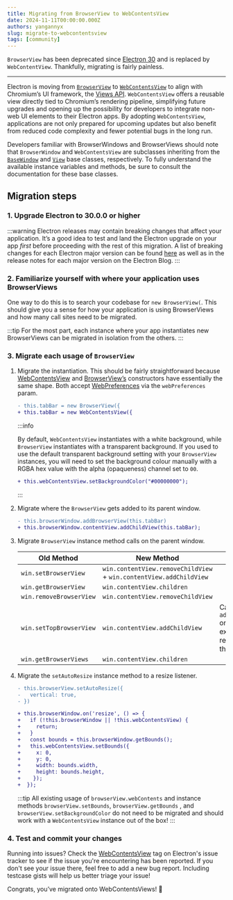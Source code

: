 ```yaml
---
title: Migrating from BrowserView to WebContentsView
date: 2024-11-11T00:00:00.000Z
authors: yangannyx
slug: migrate-to-webcontentsview
tags: [community]
---
```


`BrowserView` has been deprecated since [Electron 30](http://www.electronjs.org/blog/electron-30-0) and is replaced by `WebContentView`. Thankfully, migrating is fairly painless.

---

Electron is moving from [`BrowserView`](https://www.electronjs.org/docs/latest/api/browser-view) to [`WebContentsView`](https://www.electronjs.org/docs/latest/api/web-contents-view) to align with Chromium’s UI framework, the [Views API](https://www.chromium.org/chromium-os/developer-library/guides/views/intro/). `WebContentsView` offers a reusable view directly tied to Chromium’s rendering pipeline, simplifying future upgrades and opening up the possibility for developers to integrate non-web UI elements to their Electron apps. By adopting `WebContentsView`, applications are not only prepared for upcoming updates but also benefit from reduced code complexity and fewer potential bugs in the long run.

Developers familiar with BrowserWindows and BrowserViews should note that `BrowserWindow` and `WebContentsView` are subclasses inheriting from the [`BaseWindow`](https://www.electronjs.org/docs/latest/api/base-window) and [`View`](https://www.electronjs.org/docs/latest/api/view) base classes, respectively. To fully understand the available instance variables and methods, be sure to consult the documentation for these base classes.

## Migration steps

### 1. Upgrade Electron to 30.0.0 or higher

:::warning
Electron releases may contain breaking changes that affect your application. It’s a good idea to test and land the Electron upgrade on your app _first_ before proceeding with the rest of this migration. A list of breaking changes for each Electron major version can be found [here](https://www.electronjs.org/docs/latest/breaking-changes) as well as in the release notes for each major version on the Electron Blog.
:::

### 2. Familiarize yourself with where your application uses BrowserViews

One way to do this is to search your codebase for `new BrowserView(`. This should give you a sense for how your application is using BrowserViews and how many call sites need to be migrated.

:::tip
For the most part, each instance where your app instantiates new BrowserViews can be migrated in isolation from the others.
:::

### 3. Migrate each usage of `BrowserView`

1. Migrate the instantiation. This should be fairly straightforward because [WebContentsView](https://www.electronjs.org/docs/latest/api/web-contents-view#new-webcontentsviewoptions) and [BrowserView’s](https://www.electronjs.org/docs/latest/api/browser-view#new-browserviewoptions-experimental-deprecated) constructors have essentially the same shape. Both accept [WebPreferences](https://www.electronjs.org/docs/latest/api/structures/web-preferences) via the `webPreferences` param.

   ```diff
   - this.tabBar = new BrowserView({
   + this.tabBar = new WebContentsView({
   ```

   :::info

   By default, `WebContentsView` instantiates with a white background, while `BrowserView` instantiates with a transparent background.
   If you used to use the default transparent background setting with your `BrowserView` instances, you will need to set the
   background colour manually with a RGBA hex value with the alpha (opaqueness) channel set to `00`.

   ```diff
   + this.webContentsView.setBackgroundColor("#00000000");
   ```

   :::

2. Migrate where the `BrowserView` gets added to its parent window.

   ```diff
   - this.browserWindow.addBrowserView(this.tabBar)
   + this.browserWindow.contentView.addChildView(this.tabBar);
   ```

3. Migrate `BrowserView` instance method calls on the parent window.

   | Old Method              | New Method                                                         | Notes                                                              |
   | ----------------------- | ------------------------------------------------------------------ | ------------------------------------------------------------------ |
   | `win.setBrowserView`    | `win.contentView.removeChildView` + `win.contentView.addChildView` |                                                                    |
   | `win.getBrowserView`    | `win.contentView.children`                                         |                                                                    |
   | `win.removeBrowserView` | `win.contentView.removeChildView`                                  |                                                                    |
   | `win.setTopBrowserView` | `win.contentView.addChildView`                                     | Calling `addChildView` on an existing view reorders it to the top. |
   | `win.getBrowserViews`   | `win.contentView.children`                                         |                                                                    |

4. Migrate the `setAutoResize` instance method to a resize listener.

   ```diff
   - this.browserView.setAutoResize({
   -   vertical: true,
   - })

   + this.browserWindow.on('resize', () => {
   +   if (!this.browserWindow || !this.webContentsView) {
   +     return;
   +   }
   +   const bounds = this.browserWindow.getBounds();
   +   this.webContentsView.setBounds({
   +     x: 0,
   +     y: 0,
   +     width: bounds.width,
   +     height: bounds.height,
   +    });
   +  });
   ```

   :::tip
   All existing usage of `browserView.webContents` and instance methods `browserView.setBounds`, `browserView.getBounds` , and `browserView.setBackgroundColor` do not need to be migrated and should work with a `WebContentsView` instance out of the box!
   :::

### 4. Test and commit your changes

Running into issues? Check the [WebContentsView](https://github.com/electron/electron/labels/component%2FWebContentsView) tag on Electron's issue tracker to see if the issue you're encountering has been reported. If you don't see your issue there, feel free to add a new bug report. Including testcase gists will help us better triage your issue!

Congrats, you’ve migrated onto WebContentsViews! 🎉

